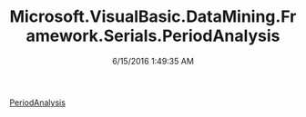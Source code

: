 ﻿---
title: Microsoft.VisualBasic.DataMining.Framework.Serials.PeriodAnalysis
date: 6/15/2016 1:49:35 AM
---

[PeriodAnalysis](T-Microsoft.VisualBasic.DataMining.Framework.Serials.PeriodAnalysis.PeriodAnalysis.html)
